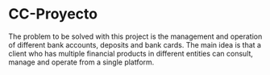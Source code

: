 # CC-Proyecto

The problem to be solved with this project is the management and operation of different bank accounts, deposits and bank cards. The main idea is that a client who has multiple financial products in different entities can consult, manage and operate from a single platform.
